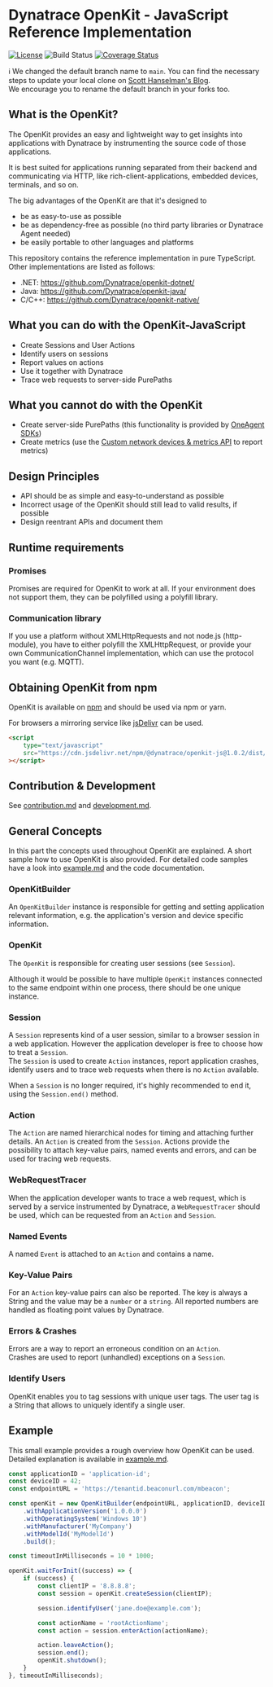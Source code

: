 # Dynatrace OpenKit - JavaScript Reference Implementation

[![License](https://img.shields.io/badge/License-Apache%202.0-blue.svg)](https://opensource.org/licenses/Apache-2.0)
![Build Status](https://github.com/Dynatrace/openkit-js/actions/workflows/build.yml/badge.svg?branch=main)
[![Coverage Status](https://coveralls.io/repos/github/Dynatrace/openkit-js/badge.svg?branch=main)](https://coveralls.io/github/TheHighriser/openkit-js?branch=main)

:information_source: We changed the default branch name to `main`. You can find the necessary steps to update your local clone on [Scott Hanselman's Blog](https://www.hanselman.com/blog/EasilyRenameYourGitDefaultBranchFromMasterToMain.aspx).  
We encourage you to rename the default branch in your forks too.

## What is the OpenKit?

The OpenKit provides an easy and lightweight way to get insights into applications with Dynatrace by instrumenting the source code of those applications.

It is best suited for applications running separated from their backend and communicating via HTTP, like rich-client-applications, embedded devices, terminals, and so on.

The big advantages of the OpenKit are that it's designed to

-   be as easy-to-use as possible
-   be as dependency-free as possible (no third party libraries or Dynatrace Agent needed)
-   be easily portable to other languages and platforms

This repository contains the reference implementation in pure TypeScript. Other implementations are listed as follows:

-   .NET: https://github.com/Dynatrace/openkit-dotnet/
-   Java: https://github.com/Dynatrace/openkit-java/
-   C/C++: https://github.com/Dynatrace/openkit-native/

## What you can do with the OpenKit-JavaScript

-   Create Sessions and User Actions
-   Identify users on sessions
-   Report values on actions
-   Use it together with Dynatrace
-   Trace web requests to server-side PurePaths

## What you cannot do with the OpenKit

-   Create server-side PurePaths (this functionality is provided by [OneAgent SDKs](https://github.com/Dynatrace/OneAgent-SDK))
-   Create metrics (use the [Custom network devices & metrics API](https://www.dynatrace.com/support/help/dynatrace-api/timeseries/what-does-the-custom-network-devices-and-metrics-api-provide/) to report metrics)

## Design Principles

-   API should be as simple and easy-to-understand as possible
-   Incorrect usage of the OpenKit should still lead to valid results, if possible
-   Design reentrant APIs and document them

## Runtime requirements

### Promises

Promises are required for OpenKit to work at all. If your environment does not support them, they can be
polyfilled using a polyfill library.

### Communication library

If you use a platform without XMLHttpRequests and not node.js (http-module), you have to either polyfill
the XMLHttpRequest, or provide your own CommunicationChannel implementation, which can use the protocol
you want (e.g. MQTT).

## Obtaining OpenKit from npm

OpenKit is available on [npm](https://www.npmjs.com/package/@dynatrace/openkit-js) and should be used via npm or yarn.

For browsers a mirroring service like [jsDelivr](https://www.jsdelivr.com/package/npm/@dynatrace/openkit-js) can be used.

```html
<script
    type="text/javascript"
    src="https://cdn.jsdelivr.net/npm/@dynatrace/openkit-js@1.0.2/dist/browser/openkit.js"
></script>
```

## Contribution & Development

See [contribution.md](contribution.md) and [development.md](development.md).

## General Concepts

In this part the concepts used throughout OpenKit are explained. A short sample how to use OpenKit is
also provided. For detailed code samples have a look into [example.md](example.md) and the code documentation.

### OpenKitBuilder

An `OpenKitBuilder` instance is responsible for getting and setting application relevant information, e.g.
the application's version and device specific information.

### OpenKit

The `OpenKit` is responsible for creating user sessions (see `Session`).

Although it would be possible to have multiple `OpenKit` instances connected to the same endpoint
within one process, there should be one unique instance.

### Session

A `Session` represents kind of a user session, similar to a browser session in a web application.
However the application developer is free to choose how to treat a `Session`.  
The `Session` is used to create `Action` instances, report application crashes, identify users and
to trace web requests when there is no `Action` available.

When a `Session` is no longer required, it's highly recommended to end it, using the `Session.end()` method.

### Action

The `Action` are named hierarchical nodes for timing and attaching further details.
An `Action` is created from the `Session`. Actions provide the possibility to attach key-value pairs,
named events and errors, and can be used for tracing web requests.

### WebRequestTracer

When the application developer wants to trace a web request, which is served by a service
instrumented by Dynatrace, a `WebRequestTracer` should be used, which can be
requested from an `Action` and `Session`.

### Named Events

A named `Event` is attached to an `Action` and contains a name.

### Key-Value Pairs

For an `Action` key-value pairs can also be reported. The key is always a String
and the value may be a `number` or a `string`. All reported numbers are handled as floating point
values by Dynatrace.

### Errors & Crashes

Errors are a way to report an erroneous condition on an `Action`.  
Crashes are used to report (unhandled) exceptions on a `Session`.

### Identify Users

OpenKit enables you to tag sessions with unique user tags. The user tag is a String
that allows to uniquely identify a single user.

## Example

This small example provides a rough overview how OpenKit can be used.
Detailed explanation is available in [example.md](example.md).

```javascript
const applicationID = 'application-id';
const deviceID = 42;
const endpointURL = 'https://tenantid.beaconurl.com/mbeacon';

const openKit = new OpenKitBuilder(endpointURL, applicationID, deviceID)
    .withApplicationVersion('1.0.0.0')
    .withOperatingSystem('Windows 10')
    .withManufacturer('MyCompany')
    .withModelId('MyModelId')
    .build();

const timeoutInMilliseconds = 10 * 1000;

openKit.waitForInit((success) => {
    if (success) {
        const clientIP = '8.8.8.8';
        const session = openKit.createSession(clientIP);

        session.identifyUser('jane.doe@example.com');

        const actionName = 'rootActionName';
        const action = session.enterAction(actionName);

        action.leaveAction();
        session.end();
        openKit.shutdown();
    }
}, timeoutInMilliseconds);
```

